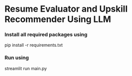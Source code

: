 # Resume Evaluator and Upskill Recommender Using LLM

### Install all required packages using
pip install -r requirements.txt

### Run using
streamlit run main.py
